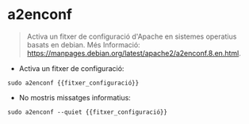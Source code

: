 # a2enconf

> Activa un fitxer de configuració d'Apache en sistemes operatius basats en debian.
> Més Informació: <https://manpages.debian.org/latest/apache2/a2enconf.8.en.html>.

- Activa un fitxer de configuració:

`sudo a2enconf {{fitxer_configuració}}`

- No mostris missatges informatius:

`sudo a2enconf --quiet {{fitxer_configuració}}`

